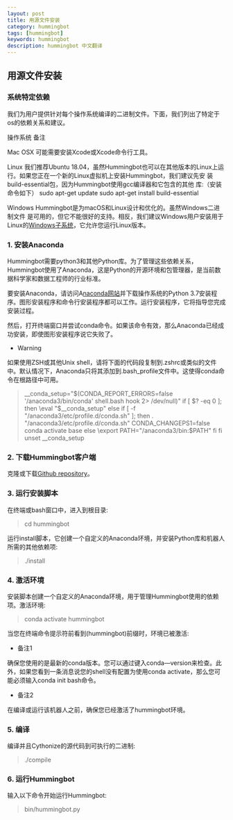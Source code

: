 ```yaml
---
layout: post
title: 用源文件安装
category: hummingbot
tags: [hummingbot]
keywords: hummingbot
description: hummingbot 中文翻译
---
```



## 用源文件安装

### 系统特定依赖

我们为用户提供针对每个操作系统编译的二进制文件。下面，我们列出了特定于os的依赖关系和建议。

操作系统          备注

Mac OSX	        可能需要安装Xcode或Xcode命令行工具。

Linux               我们推荐Ubuntu 18.04，虽然Hummingbot也可以在其他版本的Linux上运                        行。如果您正在一个新的Linux虚拟机上安装Hummingbot，我们建议先安                        装build-essential包，因为Hummingbot使用gcc编译器和它包含的其他                          库:（安装命令如下）
                       sudo apt-get update
                       sudo apt-get install build-essential
                       
 Windows         Hummingbot是为macOS和Linux设计和优化的。虽然Windows二进制文件                       是可用的，但它不能很好的支持。相反，我们建议Windows用户安装用于                           Linux的[Windows子系统](https://docs.microsoft.com/en-us/windows/wsl/faq)，它允许您运行Linux版本。


### 1. 安装Anaconda

Hummingbot需要python3和其他Python库。为了管理这些依赖关系，Hummingbot使用了Anaconda，这是Python的开源环境和包管理器，是当前数据科学家和数据工程师的行业标准。

要安装Anaconda，请访问A[naconda网站](https://www.anaconda.com/distribution/)并下载操作系统的Python 3.7安装程序。图形安装程序和命令行安装程序都可以工作。运行安装程序，它将指导您完成安装过程。

然后，打开终端窗口并尝试conda命令。如果该命令有效，那么Anaconda已经成功安装，即使图形安装程序说它失败了。

- Warning

如果使用ZSH或其他Unix shell，请将下面的代码段复制到.zshrc或类似的文件中。默认情况下，Anaconda只将其添加到.bash_profile文件中。这使得conda命令在根路径中可用。

>__conda_setup="$(CONDA_REPORT_ERRORS=false '/anaconda3/bin/conda' shell.bash hook 2> /dev/null)"
if [ $? -eq 0 ]; then
    \eval "$__conda_setup"
else
    if [ -f "/anaconda3/etc/profile.d/conda.sh" ]; then
        . "/anaconda3/etc/profile.d/conda.sh"
        CONDA_CHANGEPS1=false conda activate base
    else
        \export PATH="/anaconda3/bin:$PATH"
    fi
fi
unset __conda_setup


### 2. 下载Hummingbot客户端

克隆或下载[Github repository](https://github.com/coinalpha/hummingbot)。

### 3. 运行安装脚本

在终端或bash窗口中，进入到根目录:

>cd hummingbot

运行install脚本，它创建一个自定义的Anaconda环境，并安装Python库和机器人所需的其他依赖项:

>./install

### 4. 激活环境

安装脚本创建一个自定义的Anaconda环境，用于管理Hummingbot使用的依赖项。激活环境:

>conda activate hummingbot

当您在终端命令提示符前看到(hummingbot)前缀时，环境已被激活:

- 备注1

确保您使用的是最新的conda版本。您可以通过键入conda—version来检查。此外，如果您看到一条消息说您的shell没有配置为使用conda activate，那么您可能必须输入conda init bash命令。

- 备注2

在编译或运行该机器人之前，确保您已经激活了hummingbot环境。

### 5. 编译

编译并且Cythonize的源代码到可执行的二进制:

>./compile

### 6. 运行Hummingbot

输入以下命令开始运行Hummingbot:

>bin/hummingbot.py


